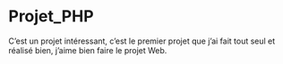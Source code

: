 # Projet_PHP
C’est un projet intéressant, c’est le premier projet que j’ai fait tout seul et réalisé bien, j’aime bien faire le projet Web.
